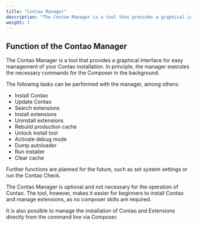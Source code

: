 ```yaml
---
title: "Contao Manager"
description: "The Contao Manager is a tool that provides a graphical interface for easy management of your Contao installation."
weight: 1
---
```


## Function of the Contao Manager

The Contao Manager is a tool that provides a graphical interface for
easy management of your Contao installation. In principle, the manager
executes the necessary commands for the Composer in the background.

The following tasks can be performed with the manager, among others:

- Install Contao
- Update Contao
- Search extensions
- Install extensions
- Uninstall extensions
- Rebuild production cache
- Unlock install tool
- Activate debug mode
- Dump autoloader
- Run installer
- Clear cache

Further functions are planned for the future, such as set system settings
or run the Contao Check.

The Contao Manager is optional and not necessary for the operation of
Contao. The tool, however, makes it easier for beginners to install Contao
and manage extensions, as no composer skills are required.

It is also possible to manage the installation of Contao and Extensions
directly from the command line via Composer.